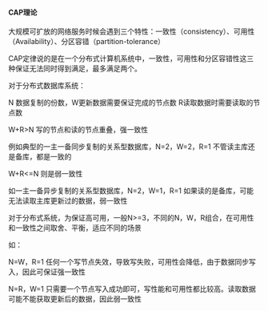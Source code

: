 #### CAP理论

大规模可扩放的网络服务时候会遇到三个特性：一致性（consistency）、可用性（Availability）、分区容错（partition-tolerance）

CAP定律说的是在一个分布式计算机系统中，一致性，可用性和分区容错性这三种保证无法同时得到满足，最多满足两个。

对于分布式数据库系统：

N 数据复制的份数，W更新数据需要保证完成的节点数 R读取数据时需要读取的节点数

W+R>N 写的节点和读的节点重叠，强一致性

例如典型的一主一备同步复制的关系型数据库，N=2，W=2，R=1 不管读主库还是备库，都是一致的

W+R<=N 则是弱一致性

如一主一备异步复制的关系型数据库，N=2，W=1，R=1 如果读的是备库，可能无法读取主库更新过的数据，弱一致性

对于分布式系统，为保证高可用，一般N>=3，不同的N，W，R组合，在可用性和一致性之间取舍、平衡，适应不同的场景

如：

N=W，R=1 任何一个写节点失效，导致写失败，可用性会降低，由于数据同步写入，因此可保证强一致性

N=R，W=1 只需要一个节点写入成功即可，写性能和可用性都比较高。读取数据可能不能获取更新后的数据，因此弱一致性